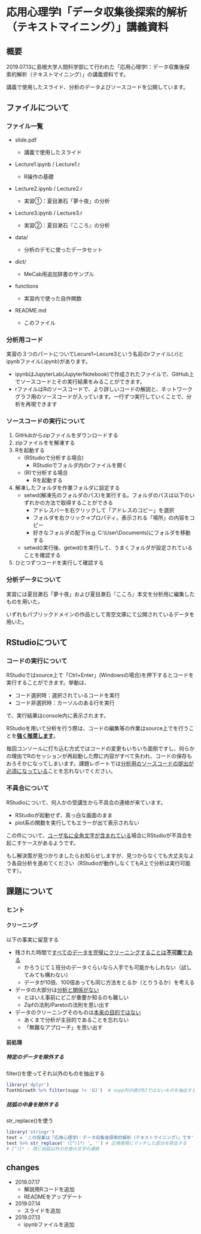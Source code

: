 # 応用心理学Ⅰ「データ収集後探索的解析（テキストマイニング）」講義資料

## 概要

2019.07.13に島根大学人間科学部にて行われた「応用心理学Ⅰ：データ収集後探索的解析（テキストマイニング）」の講義資料です。

講義で使用したスライド、分析のデータよびソースコードを公開しています。



## ファイルについて

### ファイル一覧

+ slide.pdf
    + 講義で使用したスライド
+ Lecture1.ipynb / Lecture1.r
    + R操作の基礎
+ Lecture2.ipynb / Lecture2.r
    + 実習①：夏目漱石「夢十夜」の分析
+ Lecture3.ipynb / Lecture3.r
    + 実習②：夏目漱石『こころ』の分析

+ data/
    + 分析のデモに使ったデータセット
+ dict/
    + MeCab用追加辞書のサンプル
+ functions
    + 実習内で使った自作関数
+ README.md
    + このファイル

### 分析用コード

実習の３つのパートについてLecure1~Lecure3という名前のrファイル(.r)とipynbファイル(.ipynb)があります。

+ ipynbはJupyterLab(JupyterNotebook)で作成されたファイルで、GitHub上でソースコードとその実行結果をみることができます。
+ rファイルはRのソースコードで、より詳しいコードの解説と、ネットワークグラフ用のソースコードが入っています。一行ずつ実行していくことで、分析を再現できます

### ソースコードの実行について

1. GitHubからzipファイルをダウンロードする
1. zipファイルをを解凍する
1. Rを起動する
    + (RStudioで分析する場合)
        + RStudioでフォルダ内のrファイルを開く 
    + (R)で分析する場合
        + Rを起動する
1. 解凍したフォルダを作業フォルダに設定する
    + setwd(解凍先のフォルダのパス)を実行する。フォルダのパスは以下のいずれかの方法で取得することができる
        + アドレスバーを右クリックして「アドレスのコピー」を選択
        + フォルダを右クリック→プロパティ。表示される「場所」の内容をコピー
        + 好きなフォルダの配下(e.g. C:\\User\Documents)にフォルダを移動する
    + setwd()実行後、getwd()を実行して、うまくフォルダが設定されていることを確認する
1. ひとつずつコードを実行して確認する

### 分析データについて

実習には夏目漱石「夢十夜」および夏目漱石『こころ』本文を分析用に編集したものを用いた。

いずれもパブリックドメインの作品として青空文庫にて公開されているデータを用いた。



## RStudioについて

### コードの実行について

RStudioではsource上で「Ctrl+Enter」(Windowsの場合)を押下するとコードを実行することができます。挙動は、

+ コード選択時：選択されているコードを実行
+ コード非選択時：カーソルのある行を実行

で、実行結果はconsole内に表示されます。

RStudioを用いて分析を行う際は、コードの編集等の作業はsource上でを行うことを<u>**強く推奨します**</u>。

毎回コンソールに打ち込む方式ではコードの変更もいちいち面倒ですし、何らかの理由でRのセッションが再起動した際に内容がすべて失われ、コードの保存もおろそかになってしまいます。課題レポートでは<u>分析用のソースコードの提出が必須になっている</u>ことを忘れないでください。



### 不具合について

RStudioについて、何人かの受講生から不具合の連絡が来ています。

+ RStudioが起動せず、真っ白な画面のまま
+ plot系の関数を実行してもエラーが出て表示されない

この件について、<u>ユーザ名に全角文字が含まれている</u>場合にRStudioが不具合を起こすケースがあるようです。

もし解決策が見つかりましたらお知らせしますが、見つからなくても大丈夫なよう各自分析を進めてください（RStudioが動作しなくてもR上で分析は実行可能です）。



## 課題について


### ヒント

#### クリーニング

以下の事実に留意する

+ 残された時間で<u>すべてのデータを完璧にクリーニングすることは**不可能**である</u>
    + かろうじて１班分のデータぐらいなら人手でも可能かもしれない（試してみても構わない）
    + データが10倍、100倍あっても同じ方法をとるか（とりうるか）を考える
+ データの大部分は<u>分析と関係がない</u>
    + とはいえ事前にどこが重要か知るのも難しい
    + Zipfの法則/Paretoの法則を思い出す
+ データのクリーニングそのものは<u>本来の目的ではない</u>
    + あくまで分析が主目的であることを忘れない
    + 「無難なアプローチ」を思い出す


#### 前処理

##### 特定のデータを除外する

filter()を使ってそれ以外のものを抽出する

```R
library('dplyr')
ToothGrowth %>% filter(supp != 'OJ')  # supp列の値がOJではないものを抽出する
```

##### 括弧の中身を除外する

str_replace()を使う
```R
library('stringr')
text = 'この授業は「応用心理学Ⅰ：データ収集後探索的解析（テキストマイニング）」です'
text %>% str_replace('（[^）]*）', '') # 正規表現にマッチした部分を除去する
# [^）]* : 閉じ括弧以外の任意の文字の連続

```

## changes

+ 2019.07.17
    + 解説用Rコードを追加
    + READMEをアップデート
+ 2019.07.14 
    + スライドを追加
+ 2019.07.13
    + ipynbファイルを追加


